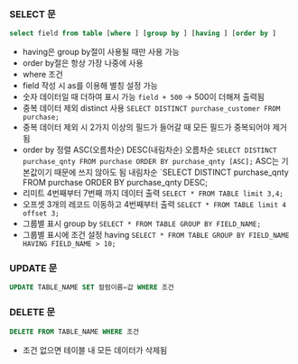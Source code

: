 ### SELECT 문
```SQL
select field from table [where ] [group by ] [having ] [order by ]
```
- having은 group by절이 사용될 때만 사용 가능
- order by절은 항상 가장 나중에 사용
- where 조건
- field 작성 시 as를 이용해 별칭 설정 가능
- 숫자 데이터일 때 더하여 표시 가능 `field + 500` -> 500이 더해져 출력됨
- 중복 데이터 제외 distinct 사용
  `SELECT DISTINCT purchase_customer FROM purchase;`
- 중복 데이터 제외 시 2가지 이상의 필드가 들어갈 때 모든 필드가 중복되어야 제거됨
- order by 정렬 ASC(오름차순) DESC(내림차순)
  오름차순
  `SELECT DISTINCT purchase_qnty FROM purchase ORDER BY purchase_qnty [ASC];` ASC는 기본값이기 때문에 쓰지 않아도 됨
  내림차순
  `SELECT DISTINCT purchase_qnty FROM purchase ORDER BY purchase_qnty DESC;
- 리미트
  4번째부터 7번째 까지 데이터 출력
  `SELECT * FROM TABLE limit 3,4;`
- 오프셋
  3개의 레코드 이동하고 4번째부터 출력
  `SELECT * FROM TABLE limit 4 offset 3;`
- 그룹별 표시 group by
  `SELECT * FROM TABLE GROUP BY FIELD_NAME;`
- 그룹별 표시에 조건 설정 having
  `SELECT * FROM TABLE GROUP BY FIELD_NAME HAVING FIELD_NAME > 10;`

### UPDATE 문
```SQL
UPDATE TABLE_NAME SET 컬럼이름=값 WHERE 조건
```

### DELETE 문
```SQL
DELETE FROM TABLE_NAME WHERE 조건
```
- 조건 없으면 테이블 내 모든 데이터가 삭제됨
